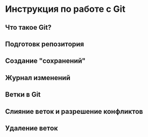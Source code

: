 # Инструкция по работе с Git

## Что такое Git?

## Подготовк репозитория

## Создание "сохранений"

## Журнал изменений

## Ветки в Git

## Слияние веток и разрешение конфликтов

## Удаление веток
